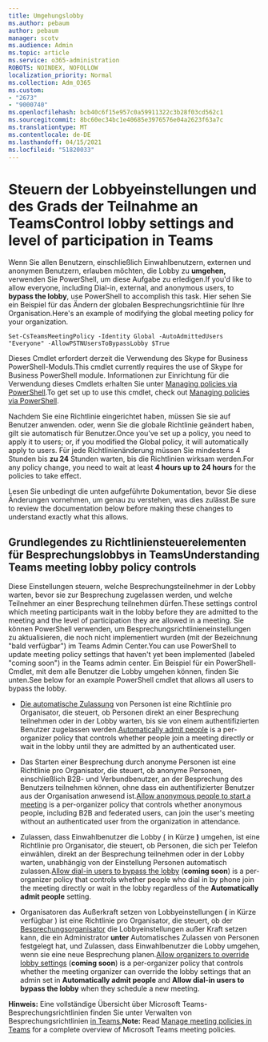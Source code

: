```yaml
---
title: Umgehungslobby
ms.author: pebaum
author: pebaum
manager: scotv
ms.audience: Admin
ms.topic: article
ms.service: o365-administration
ROBOTS: NOINDEX, NOFOLLOW
localization_priority: Normal
ms.collection: Adm_O365
ms.custom:
- "2673"
- "9000740"
ms.openlocfilehash: bcb40c6f15e957c0a59911322c3b28f03cd562c1
ms.sourcegitcommit: 8bc60ec34bc1e40685e3976576e04a2623f63a7c
ms.translationtype: MT
ms.contentlocale: de-DE
ms.lasthandoff: 04/15/2021
ms.locfileid: "51820033"
---
```

# <a name="control-lobby-settings-and-level-of-participation-in-teams"></a><span data-ttu-id="7e92a-102">Steuern der Lobbyeinstellungen und des Grads der Teilnahme an Teams</span><span class="sxs-lookup"><span data-stu-id="7e92a-102">Control lobby settings and level of participation in Teams</span></span>

<span data-ttu-id="7e92a-103">Wenn Sie allen Benutzern, einschließlich Einwahlbenutzern, externen und anonymen Benutzern, erlauben möchten, die Lobby zu **umgehen,** verwenden Sie PowerShell, um diese Aufgabe zu erledigen.</span><span class="sxs-lookup"><span data-stu-id="7e92a-103">If you'd like to allow everyone, including Dial-in, external, and anonymous users, to **bypass the lobby**, use PowerShell to accomplish this task.</span></span> <span data-ttu-id="7e92a-104">Hier sehen Sie ein Beispiel für das Ändern der globalen Besprechungsrichtlinie für Ihre Organisation.</span><span class="sxs-lookup"><span data-stu-id="7e92a-104">Here's an example of modifying the global meeting policy for your organization.</span></span>

`Set-CsTeamsMeetingPolicy -Identity Global -AutoAdmittedUsers "Everyone" -AllowPSTNUsersToBypassLobby $True`

<span data-ttu-id="7e92a-105">Dieses Cmdlet erfordert derzeit die Verwendung des Skype for Business PowerShell-Moduls.</span><span class="sxs-lookup"><span data-stu-id="7e92a-105">This cmdlet currently requires the use of Skype for Business PowerShell module.</span></span> <span data-ttu-id="7e92a-106">Informationen zur Einrichtung für die Verwendung dieses Cmdlets erhalten Sie unter [Managing policies via PowerShell](https://docs.microsoft.com/microsoftteams/teams-powershell-overview#managing-policies-via-powershell).</span><span class="sxs-lookup"><span data-stu-id="7e92a-106">To get set up to use this cmdlet, check out [Managing policies via PowerShell](https://docs.microsoft.com/microsoftteams/teams-powershell-overview#managing-policies-via-powershell).</span></span>

<span data-ttu-id="7e92a-107">Nachdem Sie eine Richtlinie eingerichtet haben, müssen Sie sie auf Benutzer anwenden. oder, wenn Sie die globale Richtlinie geändert haben, gilt sie automatisch für Benutzer.</span><span class="sxs-lookup"><span data-stu-id="7e92a-107">Once you’ve set up a policy, you need to apply it to users; or, if you modified the Global policy, it will automatically apply to users.</span></span> <span data-ttu-id="7e92a-108">Für jede Richtlinienänderung müssen Sie mindestens 4 Stunden bis **zu 24** Stunden warten, bis die Richtlinien wirksam werden.</span><span class="sxs-lookup"><span data-stu-id="7e92a-108">For any policy change, you need to wait at least **4 hours up to 24 hours** for the policies to take effect.</span></span> 

<span data-ttu-id="7e92a-109">Lesen Sie unbedingt die unten aufgeführte Dokumentation, bevor Sie diese Änderungen vornehmen, um genau zu verstehen, was dies zulässt.</span><span class="sxs-lookup"><span data-stu-id="7e92a-109">Be sure to review the documentation below before making these changes to understand exactly what this allows.</span></span>


## <a name="understanding-teams-meeting-lobby-policy-controls"></a><span data-ttu-id="7e92a-110">Grundlegendes zu Richtliniensteuerelementen für Besprechungslobbys in Teams</span><span class="sxs-lookup"><span data-stu-id="7e92a-110">Understanding Teams meeting lobby policy controls</span></span>

<span data-ttu-id="7e92a-111">Diese Einstellungen steuern, welche Besprechungsteilnehmer in der Lobby warten, bevor sie zur Besprechung zugelassen werden, und welche Teilnehmer an einer Besprechung teilnehmen dürfen.</span><span class="sxs-lookup"><span data-stu-id="7e92a-111">These settings control which meeting participants wait in the lobby before they are admitted to the meeting and the level of participation they are allowed in a meeting.</span></span> <span data-ttu-id="7e92a-112">Sie können PowerShell verwenden, um Besprechungsrichtlinieneinstellungen zu aktualisieren, die noch nicht implementiert wurden (mit der Bezeichnung "bald verfügbar") im Teams Admin Center.</span><span class="sxs-lookup"><span data-stu-id="7e92a-112">You can use PowerShell to update meeting policy settings that haven't yet been implemented (labeled "coming soon") in the Teams admin center.</span></span> <span data-ttu-id="7e92a-113">Ein Beispiel für ein PowerShell-Cmdlet, mit dem alle Benutzer die Lobby umgehen können, finden Sie unten.</span><span class="sxs-lookup"><span data-stu-id="7e92a-113">See below for an example PowerShell cmdlet that allows all users to bypass the lobby.</span></span>

- <span data-ttu-id="7e92a-114">[Die automatische Zulassung](https://docs.microsoft.com/microsoftteams/meeting-policies-in-teams#automatically-admit-people) von Personen ist eine Richtlinie pro Organisator, die steuert, ob Personen direkt an einer Besprechung teilnehmen oder in der Lobby warten, bis sie von einem authentifizierten Benutzer zugelassen werden.</span><span class="sxs-lookup"><span data-stu-id="7e92a-114">[Automatically admit people](https://docs.microsoft.com/microsoftteams/meeting-policies-in-teams#automatically-admit-people) is a per-organizer policy that controls whether people join a meeting directly or wait in the lobby until they are admitted by an authenticated user.</span></span>

- <span data-ttu-id="7e92a-115">[](https://docs.microsoft.com/microsoftteams/meeting-policies-in-teams#allow-anonymous-people-to-start-a-meeting) Das Starten einer Besprechung durch anonyme Personen ist eine Richtlinie pro Organisator, die steuert, ob anonyme Personen, einschließlich B2B- und Verbundbenutzer, an der Besprechung des Benutzers teilnehmen können, ohne dass ein authentifizierter Benutzer aus der Organisation anwesend ist.</span><span class="sxs-lookup"><span data-stu-id="7e92a-115">[Allow anonymous people to start a meeting](https://docs.microsoft.com/microsoftteams/meeting-policies-in-teams#allow-anonymous-people-to-start-a-meeting) is a per-organizer policy that controls whether anonymous people, including B2B and federated users, can join the user's meeting without an authenticated user from the organization in attendance.</span></span>

- <span data-ttu-id="7e92a-116">Zulassen, dass Einwahlbenutzer die Lobby [(](https://docs.microsoft.com/microsoftteams/meeting-policies-in-teams#allow-dial-in-users-to-bypass-the-lobby-coming-soon) in Kürze **)** umgehen, ist eine Richtlinie pro Organisator, die steuert,  ob Personen, die sich per Telefon einwählen, direkt an der Besprechung teilnehmen oder in der Lobby warten, unabhängig von der Einstellung Personen automatisch zulassen.</span><span class="sxs-lookup"><span data-stu-id="7e92a-116">[Allow dial-in users to bypass the lobby](https://docs.microsoft.com/microsoftteams/meeting-policies-in-teams#allow-dial-in-users-to-bypass-the-lobby-coming-soon) (**coming soon**) is a per-organizer policy that controls whether people who dial in by phone join the meeting directly or wait in the lobby regardless of the **Automatically admit people** setting.</span></span>

- <span data-ttu-id="7e92a-117">Organisatoren das Außerkraft setzen von Lobbyeinstellungen **(** in Kürze verfügbar ) ist eine Richtlinie pro Organisator,  die steuert, ob der [Besprechungsorganisator](https://docs.microsoft.com/microsoftteams/meeting-policies-in-teams#allow-organizers-to-override-lobby-settings-coming-soon) die Lobbyeinstellungen außer Kraft setzen kann, die ein Administrator **unter** Automatisches Zulassen von Personen festgelegt hat, und Zulassen, dass Einwahlbenutzer die Lobby umgehen, wenn sie eine neue Besprechung planen.</span><span class="sxs-lookup"><span data-stu-id="7e92a-117">[Allow organizers to override lobby settings](https://docs.microsoft.com/microsoftteams/meeting-policies-in-teams#allow-organizers-to-override-lobby-settings-coming-soon) (**coming soon**) is a per-organizer policy that controls whether the meeting organizer can override the lobby settings that an admin set in **Automatically admit people** and **Allow dial-in users to bypass the lobby** when they schedule a new meeting.</span></span>

<span data-ttu-id="7e92a-118">**Hinweis:** Eine vollständige Übersicht über Microsoft Teams-Besprechungsrichtlinien finden Sie unter Verwalten von Besprechungsrichtlinien [in Teams.](https://docs.microsoft.com/microsoftteams/meeting-policies-in-teams)</span><span class="sxs-lookup"><span data-stu-id="7e92a-118">**Note:** Read [Manage meeting policies in Teams](https://docs.microsoft.com/microsoftteams/meeting-policies-in-teams) for a complete overview of Microsoft Teams meeting policies.</span></span>
